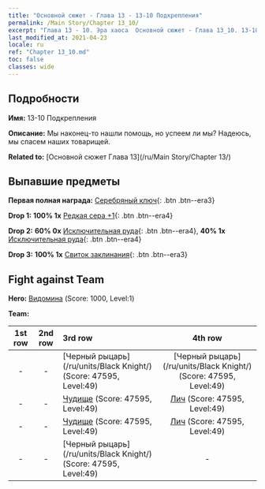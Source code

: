 ```yaml
---
title: "Основной сюжет - Глава 13 - 13-10 Подкрепления"
permalink: /Main Story/Chapter 13_10/
excerpt: "Глава 13 - 10. Эра хаоса  Основной сюжет - Глава 13_10. 13-10 Подкрепления"
last_modified_at: 2021-04-23
locale: ru
ref: "Chapter 13_10.md"
toc: false
classes: wide
---
```


## Подробности

 **Имя:** 13-10 Подкрепления

 **Описание:** Мы наконец-то нашли помощь, но успеем ли мы? Надеюсь, мы спасем наших товарищей.

 **Related to:** [Основной сюжет Глава 13](/ru/Main Story/Chapter 13/)

## Выпавшие предметы

 **Первая полная награда:** [Серебряный ключ](/ItemsRU/con_693/){: .btn .btn--era3}

 **Drop 1:** **100% 1x** [Редкая сера +1](/ItemsRU/mat_43/){: .btn .btn--era4}

 **Drop 2:** **60% 0x** [Исключительная руда](/ItemsRU/mat_33/){: .btn .btn--era4}, **40% 1x** [Исключительная руда](/ItemsRU/mat_33/){: .btn .btn--era4}

 **Drop 3:** **100% 1x** [Свиток заклинания](/ItemsRU/con_694/){: .btn .btn--era3}


## Fight against Team
 **Hero:** [Видомина](/ru/heroes/Vidomina/) (Score: 1000, Level:1)

 **Team:**


  | 1st row | 2nd row | 3rd row | 4th row |
  |:----:|:----:|:----|:----:|
  | - | - | [Черный рыцарь](/ru/units/Black Knight/) (Score: 47595, Level:49)  | [Черный рыцарь](/ru/units/Black Knight/) (Score: 47595, Level:49)  |
  | - | - | [Чудище](/ru/units/Behemoth/) (Score: 47595, Level:49)  | [Лич](/ru/units/Lich/) (Score: 47595, Level:49)  |
  | - | - | [Чудище](/ru/units/Behemoth/) (Score: 47595, Level:49)  | [Лич](/ru/units/Lich/) (Score: 47595, Level:49)  |
  | - | - | [Черный рыцарь](/ru/units/Black Knight/) (Score: 47595, Level:49)  | - |


